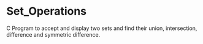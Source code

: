 # Set_Operations
C Program to accept and display two sets and find their union, intersection, difference and symmetric difference.

